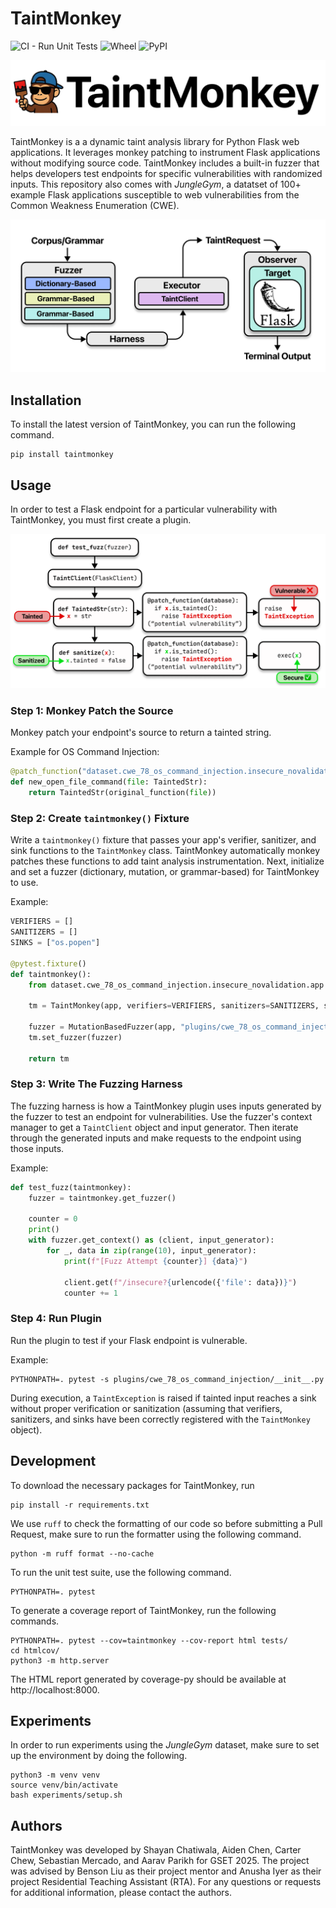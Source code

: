 # TaintMonkey
![CI - Run Unit Tests](https://github.com/bliutech/TaintMonkey/actions/workflows/test.yaml/badge.svg)
![Wheel](https://img.shields.io/pypi/wheel/taintmonkey.svg)
![PyPI](https://img.shields.io/pypi/v/taintmonkey.svg)

![TaintMonkey banner](.github/taintmonkey_banner.png)

TaintMonkey is a a dynamic taint analysis library for Python Flask web applications. It leverages monkey patching to instrument Flask applications without modifying source code. TaintMonkey includes a built-in fuzzer that helps developers test endpoints for specific vulnerabilities with randomized inputs. This repository also comes with *JungleGym*, a datatset of 100+ example Flask applications susceptible to web vulnerabilities from the Common Weakness Enumeration (CWE). 

![TaintMonkey components](.github/taintmonkey_components.png)

## Installation
To install the latest version of TaintMonkey, you can run the following command.

```
pip install taintmonkey
```

## Usage
In order to test a Flask endpoint for a particular vulnerability with TaintMonkey, you must first create a plugin.

![TaintMonkey dataflow](.github/taintmonkey_dataflow.png)

### Step 1: Monkey Patch the Source
Monkey patch your endpoint's source to return a tainted string.

Example for OS Command Injection:
```python
@patch_function("dataset.cwe_78_os_command_injection.insecure_novalidation.app.open_file_command")
def new_open_file_command(file: TaintedStr):
    return TaintedStr(original_function(file))
```

### Step 2: Create `taintmonkey()` Fixture
Write a `taintmonkey()` fixture that passes your app's verifier, sanitizer, and sink functions to the `TaintMonkey` class. TaintMonkey automatically monkey patches these functions to add taint analysis instrumentation. Next, initialize and set a fuzzer (dictionary, mutation, or grammar-based) for TaintMonkey to use.

Example:
```python
VERIFIERS = []
SANITIZERS = []
SINKS = ["os.popen"]

@pytest.fixture()
def taintmonkey():
    from dataset.cwe_78_os_command_injection.insecure_novalidation.app import app

    tm = TaintMonkey(app, verifiers=VERIFIERS, sanitizers=SANITIZERS, sinks=SINKS)

    fuzzer = MutationBasedFuzzer(app, "plugins/cwe_78_os_command_injection/corpus.txt")
    tm.set_fuzzer(fuzzer)

    return tm
```

### Step 3: Write The Fuzzing Harness
The fuzzing harness is how a TaintMonkey plugin uses inputs generated by the fuzzer to test an endpoint for vulnerabilities. Use the fuzzer's context manager to get a `TaintClient` object and input generator. Then iterate through the generated inputs and make requests to the endpoint using those inputs.

Example:
```python
def test_fuzz(taintmonkey):
    fuzzer = taintmonkey.get_fuzzer()

    counter = 0
    print()
    with fuzzer.get_context() as (client, input_generator):
        for _, data in zip(range(10), input_generator):
            print(f"[Fuzz Attempt {counter}] {data}")

            client.get(f"/insecure?{urlencode({'file': data})}")
            counter += 1
```

### Step 4: Run Plugin
Run the plugin to test if your Flask endpoint is vulnerable.

Example:
```
PYTHONPATH=. pytest -s plugins/cwe_78_os_command_injection/__init__.py
```

During execution, a `TaintException` is raised if tainted input reaches a sink without proper verification or sanitization (assuming that verifiers, sanitizers, and sinks have been correctly registered with the `TaintMonkey` object).


## Development
To download the necessary packages for TaintMonkey, run
```
pip install -r requirements.txt
```

We use `ruff` to check the formatting of our code so before submitting a Pull Request, make sure to run the formatter using the following command.

```
python -m ruff format --no-cache
```

To run the unit test suite, use the following command.

```
PYTHONPATH=. pytest
```

To generate a coverage report of TaintMonkey, run the following commands.

```
PYTHONPATH=. pytest --cov=taintmonkey --cov-report html tests/
cd htmlcov/
python3 -m http.server
```

The HTML report generated by coverage-py should be available at http://localhost:8000.

## Experiments
In order to run experiments using the *JungleGym* dataset, make sure to set up the environment by doing the following.

```
python3 -m venv venv
source venv/bin/activate
bash experiments/setup.sh
```

## Authors
TaintMonkey was developed by Shayan Chatiwala, Aiden Chen, Carter Chew, Sebastian Mercado, and Aarav Parikh for GSET 2025. The project was advised by Benson Liu as their project mentor and Anusha Iyer as their project Residential Teaching Assistant (RTA). For any questions or requests for additional information, please contact the authors.

